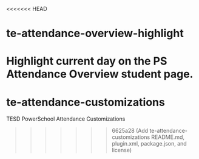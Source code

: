 <<<<<<< HEAD
# te-attendance-overview-highlight
Highlight current day on the PS Attendance Overview student page.
=======
# te-attendance-customizations
TESD PowerSchool Attendance Customizations
>>>>>>> 6625a28 (Add te-attendance-customizations README.md, plugin.xml, package.json, and license)
